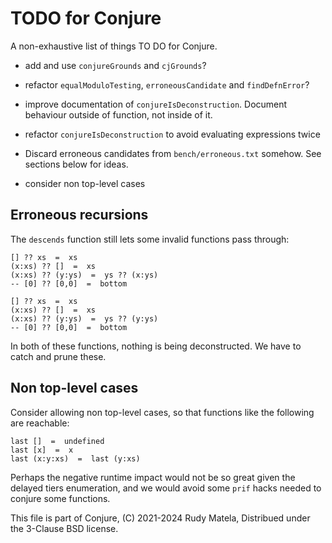 TODO for Conjure
================

A non-exhaustive list of things TO DO for Conjure.

* add and use `conjureGrounds` and `cjGrounds`?

* refactor `equalModuloTesting`, `erroneousCandidate` and `findDefnError`?

* improve documentation of `conjureIsDeconstruction`.
  Document behaviour outside of function, not inside of it.

* refactor `conjureIsDeconstruction` to avoid evaluating expressions twice

* Discard erroneous candidates from `bench/erroneous.txt` somehow.
  See sections below for ideas.

* consider non top-level cases


## Erroneous recursions

The `descends` function still lets some invalid functions pass through:

	[] ?? xs  =  xs
	(x:xs) ?? []  =  xs
	(x:xs) ?? (y:ys)  =  ys ?? (x:ys)
	-- [0] ?? [0,0]  =  bottom

	[] ?? xs  =  xs
	(x:xs) ?? []  =  xs
	(x:xs) ?? (y:ys)  =  ys ?? (y:ys)
	-- [0] ?? [0,0]  =  bottom

In both of these functions, nothing is being deconstructed.
We have to catch and prune these.


## Non top-level cases

Consider allowing non top-level cases,
so that functions like the following are reachable:

	last []  =  undefined
	last [x]  =  x
	last (x:y:xs)  =  last (y:xs)

Perhaps the negative runtime impact would not be so great
given the delayed tiers enumeration,
and we would avoid some `prif` hacks
needed to conjure some functions.


This file is part of Conjure,
(C) 2021-2024 Rudy Matela,
Distribued under the 3-Clause BSD license.

